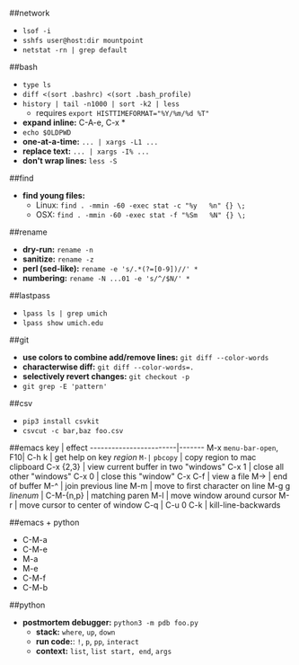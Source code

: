 ##network
- `lsof -i`
- `sshfs user@host:dir mountpoint`
- `netstat -rn | grep default`

##bash
- `type ls`
- `diff <(sort .bashrc) <(sort .bash_profile)`
- `history | tail -n1000 | sort -k2 | less`
  - requires `export HISTTIMEFORMAT="%Y/%m/%d %T"`
- **expand inline:** C-A-e, C-x *
- `echo $OLDPWD`
- **one-at-a-time:** `... | xargs -L1 ...`
- **replace text:** `... | xargs -I% ...`
- **don't wrap lines:** `less -S`

##find
- **find young files:**
  - Linux: `find . -mmin -60 -exec stat -c "%y   %n" {} \;`
  - OSX: `find . -mmin -60 -exec stat -f "%Sm   %N" {} \;`

##rename
- **dry-run:** `rename -n`
- **sanitize:** `rename -z`
- **perl (sed-like):** `rename -e 's/.*(?=[0-9])//' *`
- **numbering:** `rename -N ...01 -e 's/^/$N/' *`

##lastpass
- `lpass ls | grep umich`
- `lpass show umich.edu`

##git
- **use colors to combine add/remove lines:** `git diff --color-words`
- **characterwise diff:** `git diff --color-words=.`
- **selectively revert changes:** `git checkout -p`
- `git grep -E 'pattern'`

##csv
- `pip3 install csvkit`
- `csvcut -c bar,baz foo.csv`

##emacs
key                     | effect
------------------------|-------
M-x `menu-bar-open`, F10|
C-h k                   | get help on key
_region_ `M-|` `pbcopy` | copy region to mac clipboard
C-x {2,3}               | view current buffer in two "windows"
C-x 1                   | close all other "windows"
C-x 0                   | close this "window"
C-x C-f                 | view a file
M->                     | end of buffer
M-^                     | join previous line
M-m                     | move to first character on line
M-g g _linenum_         |
C-M-{n,p}               | matching paren
M-l                     | move window around cursor
M-r                     | move cursor to center of window
C-q <tab>               |
C-u 0 C-k               | kill-line-backwards


##emacs + python
- C-M-a
- C-M-e
- M-a
- M-e
- C-M-f
- C-M-b

##python
- **postmortem debugger:** `python3 -m pdb foo.py`
  - **stack:** `where`, `up`, `down`
  - **run code:**: `!`, `p`, `pp`, `interact`
  - **context:** `list`, `list start, end`, `args`
